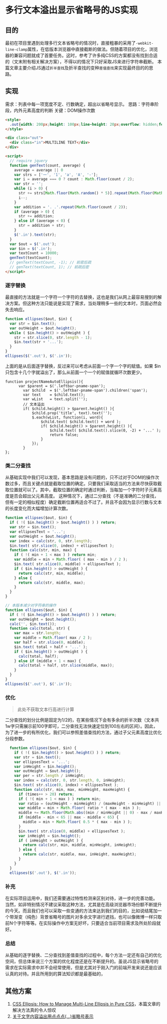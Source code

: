 # 多行文本溢出显示省略号的JS实现
## 目的
最初在项目里遇到处理多行文本省略号的情况时，直接粗暴的采用了`-webkit-line-clamp`属性，在低版本浏览器中直接截断的做法。但随着项目的优化，浏览器的兼容问题就成了首要任务。这时，参考了许多纯CSS的方案都没有找到合适的（文末附有相关解决方案），不得以的情况下只好采取JS来进行字符串截断。
本篇文章主要介绍JS通过`折半查找`及折半查找的变种`差值查找`来实现最终目的的思路。

## 实现
需求：列表中每一项宽度不定、行数确定，超出以省略号显示。
思路：字符串阶段，内外元素高度的判断
关键：DOM操作次数


```html
<style>
  .out{width: 200px;height: 100px;line-height: 20px;overflow: hidden;font-size: 16px;}
</style>

<div class="out">
  <div class="in">MULTILINE TEXT</div>
</div>

<script>
  // require jquery
  function genText(count, average) {
    average = average || 0
    var strs = ['一', '1', 'a', 'A', '-'];
    var i = average === 0 ? count : Math.floor(count / 2);
    var str = '';
    while (i > 0) {
      str += strs[Math.floor(Math.random() * 5)].repeat(Math.floor(Math.random() * 10) + 1);
      i--;
    }
    var addition = '. .'.repeat(Math.floor(count / 2));
    if (average > 0) {
      str += addition;
    } else if (average < 0) {
      str = addition + str;
    }
    $('.in').text(str);
  }
  var $out = $('.out');
  var $in = $('.in');
  var textCount = 10000;
  genText(textCount);
  // genText(textCount, -1); // 前密后疏
  // genText(textCount, 1); // 前疏后密
</script>
```

### 逐字替换
最直接的方法就是一个字符一个字符的去替换，这也是我们从网上最容易搜到的解决方案。但这种方法只能说是实现了需求，当处理稍多一些的文本时，页面必然会失去响应。

```js
function ellipses($out, $in) {
  var str = $in.text();
  var outHeight = $out.height();
  while ( $in.height() > outHeight ) {
    str = str.slice(0, str.length - 1);
    $in.text(str + '...');
  }
}
ellipses($('.out'), $('.in'));
```
上面的是从后面逐字替换，反过来可以考虑从前面一个字一个字的赋值。如果 $in 只包含十几个字就溢出了，那么从前面一个一个的赋值就循环次数更少。

```
function projectNameAutoEllipsis(){
	  var $parent = $('.leftbar-pname-span');
		var $child  = $('.leftbar-pname-span').children('span');
		var text    = $child.text();
		var wList   = text.split('');
		// 文本溢出
		if( $child.height() > $parent.height() ){
			$child.prop('title', text).text('');
			$.each(wList, function(i, word){
				$child.text( $child.text() + word );
				if( $child.height() > $parent.height() ){
					$child.text( $child.text().slice(0, -2) + '...' );
					return false;
				}
			});
		}
};
```

### 类二分查找
从基础实现中我们可以发现，基本思路是没有问题的，只不过对于DOM的操作次数过多，而且关键点就是截取位置的确定。只要我们采取适当的方法来尽快获取截取位置就可以了。其中，截取位置的确定时通过判断，当每加一个字符时子元素高度是否会超出父元素高度。
这种情况下，通过二分查找（不是准确的二分查找，但有一定的相似程度）确定截断位置再适合不过了。并且不会因为显示行数与文本的长度变化而大幅增加计算次数。

```js
function ellipses($out, $in) {
  if ( !( $in.height() > $out.height() ) ) return;
  var str = $in.text();
  var ellipsesText = '...';
  var outHeight = $out.height();
  var index = calc(str, 0, str.length);
  $in.text( str.slice(0, index) + ellipsesText );
  function calc(str, min, max) {
    if ( !( min + 1 < max ) ) return min;
    var middle = min + Math.floor( ( max - min ) / 2 );
    $in.text( str.slice(0, middle) + ellipsesText );
    if ( $in.height() > outHeight ) {
      return calc(str, min, middle);
    } else {
      return calc(str, middle, max);
    }
  }
}

// 本版本减少对字符串的操作
function ellipses($out, $in) {
  if ( !( $in.height() > $out.height() ) ) return;
  var outHeight = $out.height();
  calc('', $in.text());
  function calc(total, str) {
    var max = str.length;
    var middle = Math.floor( max / 2 );
    var half = str.slice(0, middle);
    $in.text( total + half + '...' );
    if ( $in.height() > outHeight ) {
      calc(total, half);
    } else if (middle + 1 < max) {
      calc(total + half, str.slice(middle, max));
    }
  }
}
ellipses($('.out'), $('.in'));
```

### 优化
> 此处不获取文本行高进行计算

二分查找的划分比例是固定为1/2的，在某些情况下会有多余的折半次数（文本共1w字只需展示前100字即可，二分查找无法快速定位到100左右的区间）。因此，为了进一步的有所优化，我们可以参照差值查找的方法，通过子父元素高度比优化分段参数。

```js
  function ellipses($out, $in) {
    if ( !( $in.height() > $out.height() ) ) return;
    var str = $in.text();
    var ellipsesText = '...';
    var inHeight = $in.height();
    var outHeight = $out.height();
    var per = str.length / inHeight;
    var index = calc(str, 0, str.length, 0, inHeight);
    $in.text( str.slice(0, index) + ellipsesText );
    function calc(str, min, max, minHeight, maxHeight) {
      if (times++ > 20) return;
      if ( !( min + 1 < max ) ) return min;
      var ratio = (outHeight - minHeight) / (maxHeight - minHeight) || 0.5;
      var middle = min + Math.floor( ratio * ( max - min ) );
      middle += Math.floor(Math.abs((min / minHeight || 0) - max / maxHeight) * (outHeight - minHeight));
      if (middle - min < 65 || max - middle < 65) {
        middle = min + Math.floor( 0.5 * ( max - min ) );
      }
      $in.text( str.slice(0, middle) + ellipsesText );
      var inHeight = $in.height();
      if ( inHeight > outHeight ) {
        return calc(str, min, middle, minHeight, inHeight);
      } else {
        return calc(str, middle, max, inHeight, maxHeight);
      }
    }
  }
  ellipses($('.out'), $('.in'));
```

### 补充
在实际项目运用中，我们还需要通过特性检测来区别对待，进一步的完善功能。
当然，如非特别情况不建议采取这种方法，尤其是在高级浏览器市场份额不断提升的今天。而且我们也可以采取一些变通的方法来达到我们的目的，比如说结尾加一个带渐变（纯色）背景省略号的图片对多余文字进行遮挡，也可以像微博一样只取前N个字符等等。在实际操作中方案无好坏，只要适合当前项目需求及所处阶段就好。

### 总结
从基础的逐字替换、二分查找到差值查找的过程中，每个方法一定还有自己的优化空间，但总体来说三个方案的优化程度还是在不断提升的。虽说JS显示省略号的需求在实际需求中并不会经常使用，但是尤其对于刚入门的前端开发来说还是应该认真的对待。并且所用到的算法知识都是最基础的，


## 其他方案
1. [CSS Ellipsis: How to Manage Multi-Line Ellipsis in Pure CSS](http://dev.mobify.com/blog/multiline-ellipsis-in-pure-css/)，本篇文章的解决方法真的令人惊叹
1. [关于文字内容溢出用点点点(…)省略号表示](http://www.zhangxinxu.com/wordpress/2009/09/%E5%85%B3%E4%BA%8E%E6%96%87%E5%AD%97%E5%86%85%E5%AE%B9%E6%BA%A2%E5%87%BA%E7%94%A8%E7%82%B9%E7%82%B9%E7%82%B9-%E7%9C%81%E7%95%A5%E5%8F%B7%E8%A1%A8%E7%A4%BA/)

